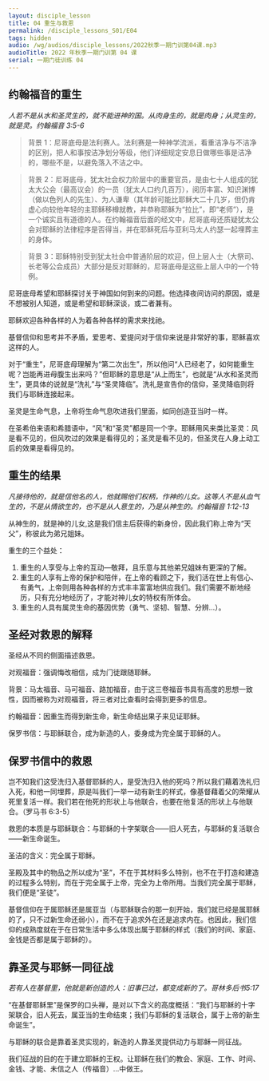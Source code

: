 ```yaml
---
layout: disciple_lesson
title: 04 重生与救恩
permalink: /disciple_lessons_S01/E04
tags: hidden
audio: /wg/audios/disciple_lessons/2022秋季一期门训第04课.mp3
audioTitle: 2022 年秋季一期门训第 04 课
serial: 一期门徒训练 04
---
```


## 约翰福⾳的重⽣

*人若不是从水和圣灵生的，就不能进神的国。从肉身生的，就是肉身；从灵生的，就是灵。约翰福⾳ 3:5-6*

>  背景 1：尼哥底母是法利赛人。法利赛是一种神学流派，看重洁净与不洁净的区别，把人和事按洁净划分等级，他们详细规定安息日做哪些事是洁净的，哪些不是，以避免落入不洁之中。

>  背景 2：尼哥底母，犹太社会权力阶层中的重要官员，是由七十人组成的犹太大公会（最高议会）的一员（犹太人口约几百万），阅历丰富、知识渊博（做以⾊列⼈的先⽣）、为人谦卑（其年龄可能比耶稣大二十几岁，但仍肯虚心向较他年轻的主耶稣移樽就教，并恭称耶稣为“拉比”，即“老师”），是一个诚实且有道德的人。在约翰福音后面的经文中，尼哥底母还质疑犹太公会对耶稣的法律程序是否得当，并在耶稣死后与亚利马太人约瑟一起埋葬主的身体。

>  背景 3：耶稣特别受到犹太社会中普通阶层的欢迎，但上层人士（大祭司、长老等公会成员）大部分是反对耶稣的，尼哥底母是这些上层人中的一个特例。

尼哥底母希望和耶稣探讨关于神国如何到来的问题。他选择夜间访问的原因，或是不想被别人知道，或是希望和耶稣深谈，或二者兼有。

耶稣欢迎各种各样的人为着各种各样的需求来找祂。

基督信仰和思考并不矛盾，爱思考、爱提问对于信仰来说是非常好的事，耶稣喜欢这样的⼈。

对于“重⽣”，尼哥底母理解为“第⼆次出⽣”，所以他问“人已经老了，如何能重生呢？岂能再进母腹生出来吗？”但耶稣的意思是“从上⽽⽣”，也就是“从⽔和圣灵⽽⽣”，更具体的说就是“洗礼”与“圣灵降临”。洗礼是宣告你的信仰，圣灵降临则将我们与耶稣连接起来。

圣灵是生命气息，上帝将生命气息吹进我们里面，如同创造亚当时一样。

在圣希伯来语和希腊语中，“风”和“圣灵”都是同一个字。耶稣用风来类比圣灵：风是看不见的，但风吹过的效果是看得见的；圣灵是看不见的，但圣灵在人身上动工后的效果是看得见的。

## 重⽣的结果

*凡接待他的，就是信他名的人，他就赐他们权柄，作神的儿女。这等人不是从血气生的，不是从情欲生的，也不是从人意生的，乃是从神生的。约翰福⾳ 1:12-13*

从神生的，就是神的儿女,这是我们信主后获得的新身份，因此我们称上帝为“天父”，称彼此为弟兄姐妹。

重生的三个益处：

1. 重生的人享受与上帝的互动—敬拜，且乐意与其他弟兄姐妹有更深的了解。
2. 重生的人享有上帝的保护和陪伴，在上帝的看顾之下，我们活在世上有信心、有勇气，上帝则用各种各样的方式丰丰富富地供应我们。我们需要不断地经历，只有充分地经历了，才能对神儿女的特权有所体会。
3. 重生的人具有属灵生命的基因优势（勇气、坚韧、智慧、分辨...）。

## 圣经对救恩的解释

圣经从不同的侧面描述救恩。


对观福音：强调悔改相信，成为⻔徒跟随耶稣。

背景：马太福音、马可福音、路加福音，由于这三卷福音书具有高度的思想一致性，因而被称为对观福音，将三者对比查看时会得到更多的信息。

约翰福音：因重⽣而得到新⽣命，新生命结出果⼦来⻅证耶稣。

保罗书信：与耶稣联合，成为新造的⼈，委身成为完全属于耶稣的人。

## 保罗书信中的救恩

岂不知我们这受洗归入基督耶稣的人，是受洗归入他的死吗？所以我们藉着洗礼归入死，和他一同埋葬，原是叫我们一举一动有新生的样式，像基督藉着父的荣耀从死里复活一样。我们若在他死的形状上与他联合，也要在他复活的形状上与他联合。（罗⻢书 6:3-5）

救恩的本质是与耶稣联合：与耶稣的十字架联合——旧人死去，与耶稣的复活联合——新生命诞生。

圣洁的含义：完全属于耶稣。

圣殿及其中的物品之所以成为“圣”，不在于其材料多么特别，也不在于打造和建造的过程多么特别，而在于完全属于上帝，完全为上帝所用。当我们完全属于耶稣，我们便是“圣徒”。

基督信仰在于属耶稣还是属亚当（与耶稣联合的那一刻开始，我们就已经是属耶稣的了，只不过新生命还弱小），而不在于追求外在还是追求内在。也因此，我们信仰的成熟度就在于在日常生活中多么体现出属于耶稣的样式（我们的时间、家庭、金钱是否都是属于耶稣的）。

## 靠圣灵与耶稣一同征战

*若有人在基督里，他就是新创造的人：旧事已过，都变成新的了。哥林多后书5:17*

“在基督耶稣里”是保罗的口头禅，是对以下含义的高度概括：“我们与耶稣的十字架联合，旧人死去，属亚当的生命结束；我们与耶稣的复活联合，属于上帝的新生命诞生”。

与耶稣的联合是靠着圣灵实现的，新造的⼈靠圣灵提供动⼒与耶稣⼀同征战。

我们征战的⽬的在于建⽴耶稣的王权。让耶稣在我们的教会、家庭、工作、时间、金钱、才能、未信之人（传福音）...中做王。
